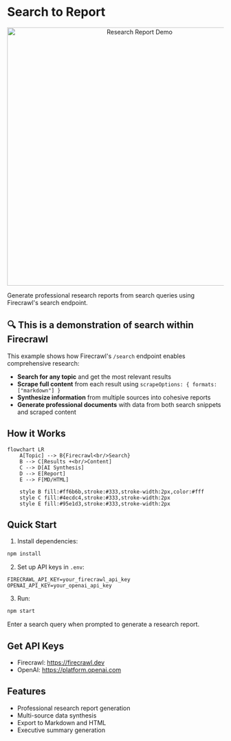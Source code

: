 # Search to Report

<div align="center">
  <img src="https://media1.giphy.com/media/v1.Y2lkPTc5MGI3NjExaDd1NzRqYjJmMHdkMXJvZDBwNWQwdjJjYWhxdHFtYThra2JxZWg2MyZlcD12MV9pbnRlcm5hbF9naWZfYnlfaWQmY3Q9Zw/LI231icxPLHW3e0D5y/giphy.gif" alt="Research Report Demo" width="600">
</div>

Generate professional research reports from search queries using Firecrawl's search endpoint.

## 🔍 This is a demonstration of search within Firecrawl

This example shows how Firecrawl's `/search` endpoint enables comprehensive research:
- **Search for any topic** and get the most relevant results
- **Scrape full content** from each result using `scrapeOptions: { formats: ["markdown"] }`
- **Synthesize information** from multiple sources into cohesive reports
- **Generate professional documents** with data from both search snippets and scraped content

## How it Works

```mermaid
flowchart LR
    A[Topic] --> B{Firecrawl<br/>Search}
    B --> C[Results +<br/>Content]
    C --> D[AI Synthesis]
    D --> E[Report]
    E --> F[MD/HTML]
    
    style B fill:#ff6b6b,stroke:#333,stroke-width:2px,color:#fff
    style C fill:#4ecdc4,stroke:#333,stroke-width:2px
    style E fill:#95e1d3,stroke:#333,stroke-width:2px
```

## Quick Start

1. Install dependencies:
```bash
npm install
```

2. Set up API keys in `.env`:
```
FIRECRAWL_API_KEY=your_firecrawl_api_key
OPENAI_API_KEY=your_openai_api_key
```

3. Run:
```bash
npm start
```

Enter a search query when prompted to generate a research report.

## Get API Keys
- Firecrawl: https://firecrawl.dev
- OpenAI: https://platform.openai.com

## Features
- Professional research report generation
- Multi-source data synthesis
- Export to Markdown and HTML
- Executive summary generation